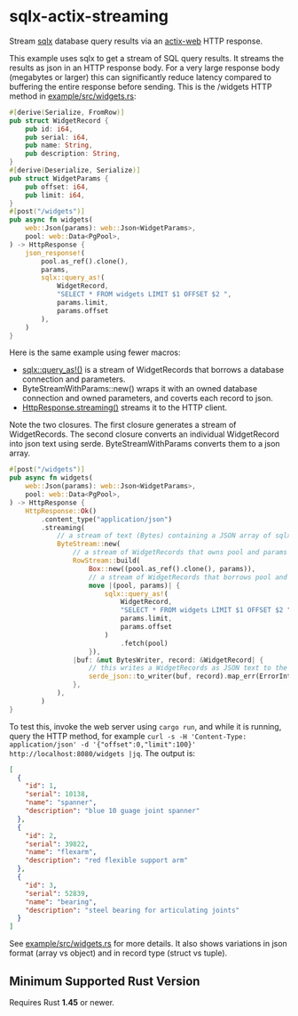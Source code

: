 # sqlx-actix-streaming
Stream [sqlx](https://github.com/launchbadge/sqlx) database query results via an [actix-web](https://actix.rs/) HTTP response.

This example uses sqlx to get a stream of SQL query results. It
streams the results as json in an HTTP response body.  For a very
large response body (megabytes or larger) this can significantly
reduce latency compared to buffering the entire response before
sending. This is the /widgets HTTP method in
[example/src/widgets.rs](example/src/widgets.rs):

````rust
#[derive(Serialize, FromRow)]
pub struct WidgetRecord {
    pub id: i64,
    pub serial: i64,
    pub name: String,
    pub description: String,
}
#[derive(Deserialize, Serialize)]
pub struct WidgetParams {
    pub offset: i64,
    pub limit: i64,
}
#[post("/widgets")]
pub async fn widgets(
    web::Json(params): web::Json<WidgetParams>,
    pool: web::Data<PgPool>,
) -> HttpResponse {
    json_response!(
        pool.as_ref().clone(),
        params,
        sqlx::query_as!(
            WidgetRecord,
            "SELECT * FROM widgets LIMIT $1 OFFSET $2 ",
            params.limit,
            params.offset
        ),
    )
}
````

Here is the same example using fewer macros:
* [sqlx::query_as!()](https://docs.rs/sqlx/0.4.2/sqlx/macro.query_as.html) is a stream of WidgetRecords that borrows
  a database connection and parameters.
* ByteStreamWithParams::new() wraps it with an owned database
  connection and owned parameters, and coverts each record to json.
* [HttpResponse.streaming()](https://docs.rs/actix-web/3.3.2/actix_web/dev/struct.HttpResponseBuilder.html#method.streaming) streams it to the HTTP client.

Note the two closures.  The first closure generates a stream of
WidgetRecords.  The second closure converts an individual WidgetRecord
into json text using serde.  ByteStreamWithParams converts them to a json array.

````rust
#[post("/widgets")]
pub async fn widgets(
    web::Json(params): web::Json<WidgetParams>,
    pool: web::Data<PgPool>,
) -> HttpResponse {
    HttpResponse::Ok()
        .content_type("application/json")
        .streaming(
            // a stream of text (Bytes) containing a JSON array of sqlx records
            ByteStream::new(
                // a stream of WidgetRecords that owns pool and params
                RowStream::build(
                    Box::new((pool.as_ref().clone(), params)),
                    // a stream of WidgetRecords that borrows pool and params
                    move |(pool, params)| {
                        sqlx::query_as!(
                            WidgetRecord,
                            "SELECT * FROM widgets LIMIT $1 OFFSET $2 ",
                            params.limit,
                            params.offset
                        )
                            .fetch(pool)
                    }),
                |buf: &mut BytesWriter, record: &WidgetRecord| {
                    // this writes a WidgetRecords as JSON text to the output buffer
                    serde_json::to_writer(buf, record).map_err(ErrorInternalServerError)
                },
            ),
        )
}
````

To test this, invoke the web server using `cargo run`, and while it
is running, query the HTTP method, for example `curl -s -H 'Content-Type: application/json' -d '{"offset":0,"limit":100}' http://localhost:8080/widgets |jq`. The output is:

````json
[
  {
    "id": 1,
    "serial": 10138,
    "name": "spanner",
    "description": "blue 10 guage joint spanner"
  },
  {
    "id": 2,
    "serial": 39822,
    "name": "flexarm",
    "description": "red flexible support arm"
  },
  {
    "id": 3,
    "serial": 52839,
    "name": "bearing",
    "description": "steel bearing for articulating joints"
  }
]
````

See [example/src/widgets.rs](example/src/widgets.rs) for more
details. It also shows variations in json format (array vs object) and
in record type (struct vs tuple).

## Minimum Supported Rust Version

Requires Rust **1.45** or newer.
